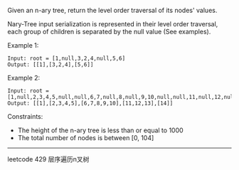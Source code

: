 Given an n-ary tree, return the level order traversal of its nodes' values.

Nary-Tree input serialization is represented in their level order traversal, each group of children is separated by the null value (See examples).



Example 1:

```
Input: root = [1,null,3,2,4,null,5,6]
Output: [[1],[3,2,4],[5,6]]
```

Example 2:

```
Input: root = [1,null,2,3,4,5,null,null,6,7,null,8,null,9,10,null,null,11,null,12,null,13,null,null,14]
Output: [[1],[2,3,4,5],[6,7,8,9,10],[11,12,13],[14]]
```

Constraints:

 - The height of the n-ary tree is less than or equal to 1000
 - The total number of nodes is between [0, 104]

----

leetcode 429 层序遍历n叉树